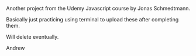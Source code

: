 Another project from the Udemy Javascript course by Jonas Schmedtmann.

Basically just practicing using terminal to upload these after completing them.

Will delete eventually.

Andrew
